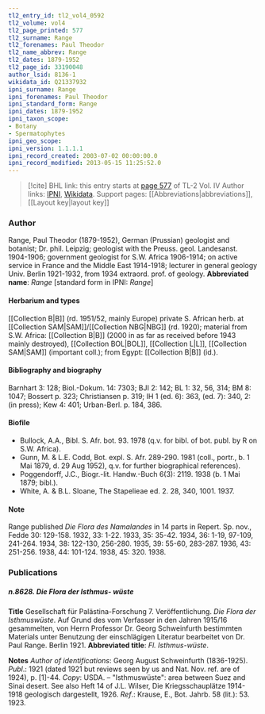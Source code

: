 ```yaml
---
tl2_entry_id: tl2_vol4_0592
tl2_volume: vol4
tl2_page_printed: 577
tl2_surname: Range
tl2_forenames: Paul Theodor
tl2_name_abbrev: Range
tl2_dates: 1879-1952
tl2_page_id: 33190048
author_lsid: 8136-1
wikidata_id: Q21337932
ipni_surname: Range
ipni_forenames: Paul Theodor
ipni_standard_form: Range
ipni_dates: 1879-1952
ipni_taxon_scope: 
- Botany
- Spermatophytes
ipni_geo_scope: 
ipni_version: 1.1.1.1
ipni_record_created: 2003-07-02 00:00:00.0
ipni_record_modified: 2013-05-15 11:25:52.0
---
```


> [!cite] BHL link: this entry starts at [page 577](https://www.biodiversitylibrary.org/page/33190048) of TL-2 Vol. IV
> Author links: [IPNI](https://www.ipni.org/a/8136-1), [Wikidata](https://www.wikidata.org/wiki/Q21337932). Support pages: [[Abbreviations|abbreviations]], [[Layout key|layout key]]

### Author

Range, Paul Theodor (1879-1952), German (Prussian) geologist and botanist; Dr. phil. Leipzig; geologist with the Preuss. geol. Landesanst. 1904-1906; government geologist for S.W. Africa 1906-1914; on active service in France and the Middle East 1914-1918; lecturer in general geology Univ. Berlin 1921-1932, from 1934 extraord. prof. of geology. 
**Abbreviated name**: *Range* \[standard form in IPNI: *Range*\]

#### Herbarium and types

[[Collection B|B]] (rd. 1951/52, mainly Europe) private S. African herb. at [[Collection SAM|SAM]]/[[Collection NBG|NBG]] (rd. 1920); material from S.W. Africa: [[Collection B|B]] (2000 in as far as received before 1943 mainly destroyed), [[Collection BOL|BOL]], [[Collection L|L]], [[Collection SAM|SAM]] (important coll.); from Egypt: [[Collection B|B]] (id.).

#### Bibliography and biography

Barnhart 3: 128; Biol.-Dokum. 14: 7303; BJI 2: 142; BL 1: 32, 56, 314; BM 8: 1047; Bossert p. 323; Christiansen p. 319; IH 1 (ed. 6): 363, (ed. 7): 340, 2: (in press); Kew 4: 401; Urban-Berl. p. 184, 386.

#### Biofile

- Bullock, A.A., Bibl. S. Afr. bot. 93. 1978 (q.v. for bibl. of bot. publ. by R on S.W. Africa).
- Gunn, M. & L.E. Codd, Bot. expl. S. Afr. 289-290. 1981 (coll., portr., b. 1 Mai 1879, d. 29 Aug 1952), q.v. for further biographical references).
- Poggendorff, J.C., Biogr.-lit. Handw.-Buch 6(3): 2119. 1938 (b. 1 Mai 1879; bibl.).
- White, A. & B.L. Sloane, The Stapelieae ed. 2. 28, 340, 1001. 1937.

#### Note

Range published *Die Flora des Namalandes* in 14 parts in Repert. Sp. nov., Fedde 30: 129-158. 1932, 33: 1-22. 1933, 35: 35-42. 1934, 36: 1-19, 97-109, 241-264. 1934, 38: 122-130, 256-280. 1935, 39: 55-60, 283-287. 1936, 43: 251-256. 1938, 44: 101-124. 1938, 45: 320. 1938.

### Publications

##### n.8628. Die Flora der Isthmus- wüste

**Title**
Gesellschaft für Palästina-Forschung 7. Veröffentlichung. *Die Flora der Isthmuswüste*. Auf Grund des vom Verfasser in den Jahren 1915/16 gesammelten, von Herrn Professor Dr. Georg Schweinfurth bestimmten Materials unter Benutzung der einschlägigen Literatur bearbeitet von Dr. Paul Range. Berlin 1921.
**Abbreviated title**: *Fl. Isthmus-wüste*.

**Notes**
*Author of identifications*: Georg August Schweinfurth (1836-1925).
*Publ*.: 1921 (dated 1921 but reviews seen by us and Nat. Nov. ref. are of 1924), p. \[1\]-44.
*Copy*: USDA. – "Isthmuswüste": area between Suez and Sinai desert. See also Heft 14 of J.L. Wilser, Die Kriegsschauplätze 1914-1918 geologisch dargestellt, 1926.
*Ref*.: Krause, E., Bot. Jahrb. 58 (lit.): 53. 1923.

